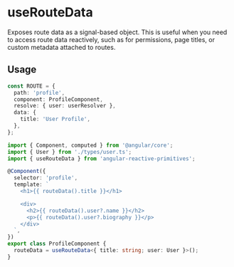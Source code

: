# useRouteData

Exposes route data as a signal-based object. This is useful when you need to access route data reactively, such as for permissions, page titles, or custom metadata attached to routes.

## Usage

```ts
const ROUTE = {
  path: 'profile',
  component: ProfileComponent,
  resolve: { user: userResolver },
  data: {
    title: 'User Profile',
  },
};
```

```ts
import { Component, computed } from '@angular/core';
import { User } from './types/user.ts';
import { useRouteData } from 'angular-reactive-primitives';

@Component({
  selector: 'profile',
  template: `
    <h1>{{ routeData().title }}</h1>

    <div>
      <h2>{{ routeData().user?.name }}</h2>
      <p>{{ routeData().user?.biography }}</p>
    </div>
  `,
})
export class ProfileComponent {
  routeData = useRouteData<{ title: string; user: User }>();
}
```
